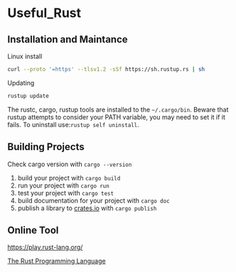 # Useful_Rust

## Installation and Maintance
Linux install

```bash
curl --proto '=https' --tlsv1.2 -sSf https://sh.rustup.rs | sh
```

Updating
```bash
rustup update
```

The rustc, cargo, rustup tools are installed to the `~/.cargo/bin`. Beware that rustup attempts to consider your PATH variable, you may need to set it if it fails. To uninstall  use:`rustup self uninstall`.

## Building Projects

Check cargo version with `cargo --version`
1. build your project with `cargo build`
1. run your project with `cargo run` 
1. test your project with `cargo test`
1. build documentation for your project with `cargo doc`
1. publish a library to [crates.io](https://crates.io) with `cargo publish`

## Online Tool

https://play.rust-lang.org/


[The Rust Programming Language](https://doc.rust-lang.org/book/#the-rust-programming-language)
